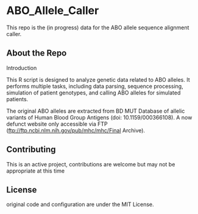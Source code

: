 # ABO_Allele_Caller
This repo is the (in progress) data for the ABO allele sequence alignment caller.

## About the Repo
Introduction

This R script is designed to analyze genetic data related to ABO alleles. It performs multiple tasks, including data parsing, sequence processing, simulation of patient genotypes, and calling ABO alleles for simulated patients.

The original ABO alleles are extracted from BD MUT Database of allelic variants of Human Blood Group Antigens (doi: 10.1159/000366108). A now defunct website only accessible via FTP (ftp://ftp.ncbi.nlm.nih.gov/pub/mhc/mhc/Final Archive). 

## Contributing

This is an active project, contributions are welcome but may not be appropriate at this time

## License

original code and configuration are under the MIT License.